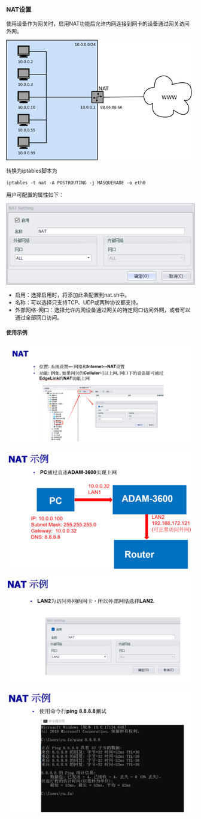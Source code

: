 ### NAT设置

使用设备作为网关时，启用NAT功能后允许内网连接到网卡的设备通过网关访问外网。

![](nat_view.png)

转换为iptables脚本为

	iptables -t nat -A POSTROUTING -j MASQUERADE -o eth0

用户可配置的属性如下：

![](nat_edit.png)

- 启用：选择启用时，将添加此条配置到nat.sh中。
- 名称：可以选择只支持TCP、UDP或两种协议都支持。
- 外部网络-网口：选择允许内网设备通过网关的特定网口访问外网，或者可以通过全部网口访问。

#### 使用示例

![](NAT001.png)

![](NAT002.png)

![](NAT003.png)

![](NAT004.png)
